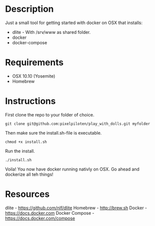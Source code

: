 # Description
Just a small tool for getting started with docker on OSX that installs:
* dlite - With /srv/www as shared folder.
* docker
* docker-compose

# Requirements
* OSX 10.10 (Yosemite)
* Homebrew

# Instructions

First clone the repo to your folder of choice.

```
git clone git@github.com:pixelpiloten/play_with_dolls.git myfolder 
```

Then make sure the install.sh-file is executable.

```
chmod +x install.sh
```

Run the install.

```
./install.sh
```

Voila!
You now have docker running nativly on OSX. Go ahead and dockerize all teh things!

# Resources
dlite - https://github.com/nlf/dlite
Homebrew - http://brew.sh
Docker - https://docs.docker.com
Docker Compose - https://docs.docker.com/compose 
